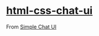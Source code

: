 [html-css-chat-ui](https://dirkarnez.github.io/html-css-chat-ui/)
=================================================================
From [Simple Chat UI](https://codepen.io/sajadhsm/pen/odaBdd)
